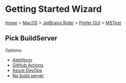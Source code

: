 # Getting Started Wizard

[Home](/docs/wiz/readme.md) > [MacOS](MacOS.md) > [JetBrains Rider](MacOS_Rider.md) > [Prefer GUI](MacOS_Rider_Gui.md) > [MSTest](MacOS_Rider_Gui_MSTest.md)

## Pick BuildServer

Options:
 * [AppVeyor](MacOS_Rider_Gui_MSTest_AppVeyor.md)
 * [GitHub Actions](MacOS_Rider_Gui_MSTest_GitHubActions.md)
 * [Azure DevOps](MacOS_Rider_Gui_MSTest_AzureDevOps.md)
 * [No build server](MacOS_Rider_Gui_MSTest_None.md)
